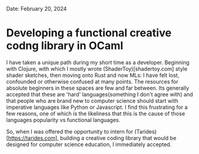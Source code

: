 Date: February 20, 2024

# Developing a functional creative codng library in OCaml

I have taken a unique path during my short time as a developer. Beginning with
Clojure, with which I mostly wrote (ShaderToy)[shadertoy.com] style shader 
sketches, then moving onto Rust and now MLs: I have felt lost, confounded or 
otherwise confused at many points. The resources for absolute beginners in these 
spaces are few and far between. Its generally accepted that these are 'hard' 
languages(something I don't agree with) and that people who are brand new to 
computer science should start with imperative languages like Python or 
Javascript. I find this frustrating for a few reasons, one of which is the 
likeliness that this is the cause of those languages popularity vs functional 
languages.

So, when I was offered the opportunity to intern for (Tarides)[https://tarides.com],
building a creative coding library that would be designed for computer science 
education, I immediately accepted. 